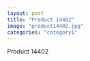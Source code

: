 ```yaml
---
layout: post
title: "Product 14402"
image: "product14402.jpg"
categories: "category1"
---
```

Product 14402
